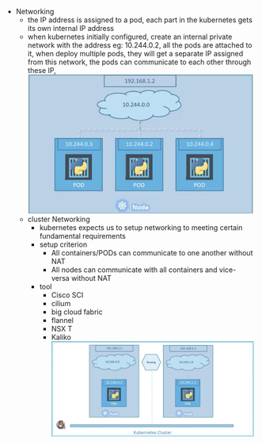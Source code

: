 - Networking
    - the IP address is assigned to a pod, each part in the kubernetes gets its own internal IP address
    - when kubernetes initially configured, create an internal private network with the address
    eg: 10.244.0.2, all the pods are attached to it, when deploy multiple pods, they will get a separate IP
    assigned from this network, the pods can communicate to each other through these IP,
    ![image info](./k8s-networking.jpg)
    - cluster Networking
        - kubernetes expects us to setup networking to meeting certain fundamental requirements
        - setup criterion
            - All containers/PODs can communicate to one another without NAT
            - All nodes can communicate with all containers and vice-versa without NAT
        - tool
            - Cisco SCI
            - cilium
            - big cloud fabric
            - flannel
            - NSX T
            - Kaliko
        ![image info](./k8s-cluster-networking.jpg)